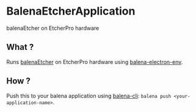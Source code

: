 # BalenaEtcherApplication

balenaEtcher on EtcherPro hardware

## What ?

Runs [balenaEtcher](https://github.com/balena-io/etcher/) on EtcherPro hardware using [balena-electron-env](https://github.com/balenablocks/balena-electron-env).

## How ?

Push this to your balena application using [balena-cli](https://github.com/balena-io/balena-cli/): `balena push <your-application-name>`.
